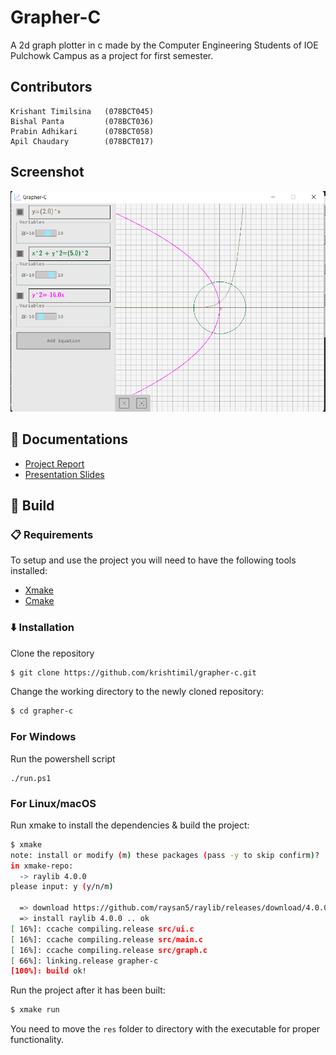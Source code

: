 
# Grapher-C

A 2d graph plotter in c made by the Computer Engineering Students of IOE Pulchowk Campus as a project for first semester.

## Contributors
```
Krishant Timilsina   (078BCT045)
Bishal Panta         (078BCT036)
Prabin Adhikari      (078BCT058)
Apil Chaudary        (078BCT017)
```

## Screenshot
![](res/screen.png)

## 📃 Documentations
- [Project Report](docs/report.pdf)
- [Presentation Slides](docs/presentation.pdf)


## 🔨 Build

###  📋 Requirements

To setup and use the project you will need to have the following tools installed:
 - [Xmake](https://xmake.io/)
 - [Cmake](https://cmake.org/)

###  ⬇️ Installation

Clone the repository

```bash
$ git clone https://github.com/krishtimil/grapher-c.git
```


Change the working directory to the newly cloned repository:

```bash
$ cd grapher-c
```
### For Windows
Run the powershell script
```
./run.ps1
```

### For Linux/macOS
Run xmake to install the dependencies & build the project:

```bash
$ xmake
note: install or modify (m) these packages (pass -y to skip confirm)?
in xmake-repo:
  -> raylib 4.0.0
please input: y (y/n/m)

  => download https://github.com/raysan5/raylib/releases/download/4.0.0/raylib-4.0.0_macos.tar.gz .. ok
  => install raylib 4.0.0 .. ok
[ 16%]: ccache compiling.release src/ui.c
[ 16%]: ccache compiling.release src/main.c
[ 16%]: ccache compiling.release src/graph.c
[ 66%]: linking.release grapher-c
[100%]: build ok!
```

Run the project after it has been built:

```bash
$ xmake run
```

You need to move the `res` folder to directory with the executable for proper functionality.
